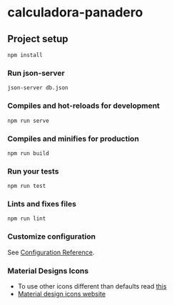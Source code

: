 # calculadora-panadero

## Project setup
```
npm install
```

### Run json-server
```
json-server db.json
```

### Compiles and hot-reloads for development
```
npm run serve
```

### Compiles and minifies for production
```
npm run build
```

### Run your tests
```
npm run test
```

### Lints and fixes files
```
npm run lint
```

### Customize configuration
See [Configuration Reference](https://cli.vuejs.org/config/).

### Material Designs Icons

* To use other icons different than defaults read [this](https://vuetifyjs.com/es-MX/customization/icons#install-material-design-icons-js-svg)
* [Material design icons website](https://materialdesignicons.com/) 